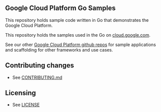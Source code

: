 ## Google Cloud Platform Go Samples

This repository holds sample code written in Go that demonstrates the Google Cloud Platform.


This repository holds the samples used in the Go on [cloud.google.com](https://cloud.google.com).

See our other [Google Cloud Platform github
repos](https://github.com/GoogleCloudPlatform) for sample applications and
scaffolding for other frameworks and use cases.

## Contributing changes

* See [CONTRIBUTING.md](CONTRIBUTING.md)

## Licensing

* See [LICENSE](LICENSE)
